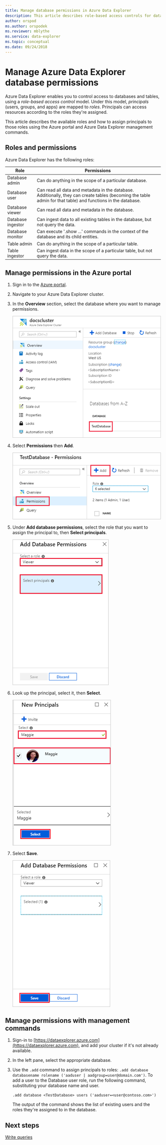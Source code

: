 ```yaml
---
title: Manage database permissions in Azure Data Explorer
description: This article describes role-based access controls for databases and tables in Azure Data Explorer.
author: orspod
ms.author: orspodek
ms.reviewer: mblythe
ms.service: data-explorer
ms.topic: conceptual
ms.date: 09/24/2018
---
```


# Manage Azure Data Explorer database permissions

Azure Data Explorer enables you to control access to databases and tables, using a *role-based access control* model. Under this model, *principals* (users, groups, and apps) are mapped to *roles*. Principals can access resources according to the roles they're assigned.

This article describes the available roles and how to assign principals to those roles using the Azure portal and Azure Data Explorer management commands.

## Roles and permissions

Azure Data Explorer has the following roles:

|Role                       |Permissions                                                                        |
|---------------------------|-----------------------------------------------------------------------------------|
|Database admin             |Can do anything in the scope of a particular database.|
|Database user              |Can read all data and metadata in the database. Additionally, they can create tables (becoming the table admin for that table) and functions in the database.|
|Database viewer            |Can read all data and metadata in the database.|
|Database ingestor          |Can ingest data to all existing tables in the database, but not query the data.|
|Database monitor           |Can execute '.show ...' commands in the context of the database and its child entities.|
|Table admin                |Can do anything in the scope of a particular table. |
|Table ingestor             |Can ingest data in the scope of a particular table, but not query the data.|

## Manage permissions in the Azure portal

1. Sign in to the [Azure portal](https://portal.azure.com/).

1. Navigate to your Azure Data Explorer cluster.

1. In the **Overview** section, select the database where you want to manage permissions.

    ![Select database](media/manage-database-permissions/select-database.png)

1. Select **Permissions** then **Add**.

    ![Database permissions](media/manage-database-permissions/database-permissions.png)

1. Under **Add database permissions**, select the role that you want to assign the principal to, then **Select principals**.

    ![Add database permissions](media/manage-database-permissions/add-permission.png)

1. Look up the principal, select it, then **Select**.

    ![Manage permissions in the Azure portal](media/manage-database-permissions/new-principals.png)

1. Select **Save**.

    ![Manage permissions in the Azure portal](media/manage-database-permissions/save-permission.png)

## Manage permissions with management commands

1. Sign-in to [https://dataexplorer.azure.com](https://dataexplorer.azure.com), and add your cluster if it's not already available.

1. In the left pane, select the appropriate database.

1. Use the `.add` command to assign principals to roles: `.add database databasename rolename ('aaduser | aadgroup=user@domain.com')`. To add a user to the Database user role, run the following command, substituting your database name and user.

    ```Kusto
    .add database <TestDatabase> users ('aaduser=<user@contoso.com>')
    ```

    The output of the command shows the list of existing users and the roles they're assigned to in the database.

## Next steps

[Write queries](write-queries.md)
